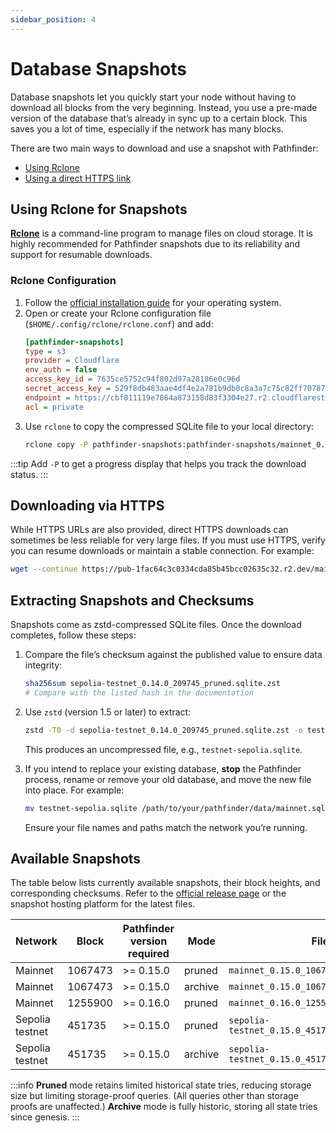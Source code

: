 ```yaml
---
sidebar_position: 4
---
```


# Database Snapshots

Database snapshots let you quickly start your node without having to download all blocks from the very beginning. Instead, you use a pre-made version of the database that’s already in sync up to a certain block. This saves you a lot of time, especially if the network has many blocks.

There are two main ways to download and use a snapshot with Pathfinder:

* [Using Rclone](#using-rclone-for-snapshots)
* [Using a direct HTTPS link](#downloading-via-https)

## Using Rclone for Snapshots

[**Rclone**](https://rclone.org/) is a command-line program to manage files on cloud storage. It is highly recommended for Pathfinder snapshots due to its reliability and support for resumable downloads.

### Rclone Configuration

1. Follow the [official installation guide](https://rclone.org/install/) for your operating system.
2. Open or create your Rclone configuration file (`$HOME/.config/rclone/rclone.conf`) and add:
   ```ini
   [pathfinder-snapshots]
   type = s3
   provider = Cloudflare
   env_auth = false
   access_key_id = 7635ce5752c94f802d97a28186e0c96d
   secret_access_key = 529f8db483aae4df4e2a781b9db0c8a3a7c75c82ff70787ba2620310791c7821
   endpoint = https://cbf011119e7864a873158d83f3304e27.r2.cloudflarestorage.com
   acl = private
   ```
3. Use `rclone` to copy the compressed SQLite file to your local directory:
   ```bash
   rclone copy -P pathfinder-snapshots:pathfinder-snapshots/mainnet_0.15.0_1067473_pruned.sqlite.zst .
   ```

:::tip 
Add `-P` to get a progress display that helps you track the download status.
:::

## Downloading via HTTPS

While HTTPS URLs are also provided, direct HTTPS downloads can sometimes be less reliable for very large files. If you must use HTTPS, verify you can resume downloads or maintain a stable connection. For example:

```bash
wget --continue https://pub-1fac64c3c0334cda85b45bcc02635c32.r2.dev/mainnet_0.15.0_1067473_pruned.sqlite.zst
```

## Extracting Snapshots and Checksums

Snapshots come as zstd-compressed SQLite files. Once the download completes, follow these steps:

1. Compare the file’s checksum against the published value to ensure data integrity:
   ```bash
   sha256sum sepolia-testnet_0.14.0_209745_pruned.sqlite.zst
   # Compare with the listed hash in the documentation
   ```
2. Use `zstd` (version 1.5 or later) to extract:
   ```bash
   zstd -T0 -d sepolia-testnet_0.14.0_209745_pruned.sqlite.zst -o testnet-sepolia.sqlite
   ```
   This produces an uncompressed file, e.g., `testnet-sepolia.sqlite`.

3. If you intend to replace your existing database, **stop** the Pathfinder process, rename or remove your old database, and move the new file into place. For example:
   ```bash
   mv testnet-sepolia.sqlite /path/to/your/pathfinder/data/mainnet.sqlite
   ```
   Ensure your file names and paths match the network you’re running.

## Available Snapshots

The table below lists currently available snapshots, their block heights, and corresponding checksums. Refer to the [official release page](https://github.com/eqlabs/pathfinder/releases) or the snapshot hosting platform for the latest files.

| Network         | Block   | Pathfinder version required | Mode    | Filename                                           | Download URL                                                                                                     | Compressed size | SHA2-256 checksum of compressed file                               |
| --------------- | ------- | --------------------------- | ------- | -------------------------------------------------- | ---------------------------------------------------------------------------------------------------------------- | --------------- | ------------------------------------------------------------------ |
| Mainnet         | 1067473 | >= 0.15.0                   | pruned  | `mainnet_0.15.0_1067473_pruned.sqlite.zst`         | [Download](https://pub-1fac64c3c0334cda85b45bcc02635c32.r2.dev/mainnet_0.15.0_1067473_pruned.sqlite.zst)         | 88 GB           | `c389912316dc18f4ad370f8b64009f351e0fe10643f20101e70bd09209cdbf29` |
| Mainnet         | 1067473 | >= 0.15.0                   | archive | `mainnet_0.15.0_1067473_archive.sqlite.zst`        | [Download](https://pub-1fac64c3c0334cda85b45bcc02635c32.r2.dev/mainnet_0.15.0_1067473_archive.sqlite.zst)        | 505.53 GB       | `f04d09b92869bcbf52c58929674c0540abff7c3e9846394fcdb804b726d5f3a9` |
| Mainnet         | 1255900 | >= 0.16.0                   | pruned  | `mainnet_0.16.0_1255900_pruned.sqlite.zst`         | [Download](https://pub-1fac64c3c0334cda85b45bcc02635c32.r2.dev/mainnet_0.16.0_1255900_pruned.sqlite.zst)         | 94.61 GB        | `a4cd467a2ac95f27445eb9a01904cf339ab3b8949a5cf73902032a2f38c577d0` |
| Sepolia testnet | 451735  | >= 0.15.0                   | pruned  | `sepolia-testnet_0.15.0_451735_pruned.sqlite.zst`  | [Download](https://pub-1fac64c3c0334cda85b45bcc02635c32.r2.dev/sepolia-testnet_0.15.0_451735_pruned.sqlite.zst)  | 8.8 GB          | `79fada3814d721efb03a3c71a22d56ff95dd9a2d70dc0dd9b99ef47d4613be76` |
| Sepolia testnet | 451735  | >= 0.15.0                   | archive | `sepolia-testnet_0.15.0_451735_archive.sqlite.zst` | [Download](https://pub-1fac64c3c0334cda85b45bcc02635c32.r2.dev/sepolia-testnet_0.15.0_451735_archive.sqlite.zst) | 32.21 GB        | `b143779c172eb55ee449f6d686c626c1df67c3b3c66545c869af8bf73e846c38` |

:::info
**Pruned** mode retains limited historical state tries, reducing storage size but limiting storage-proof queries. (All queries other than storage proofs are unaffected.) **Archive** mode is fully historic, storing all state tries since genesis.
:::
